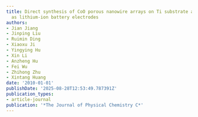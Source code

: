 ```yaml
---
title: Direct synthesis of CoO porous nanowire arrays on Ti substrate and their application
  as lithium-ion battery electrodes
authors:
- Jian Jiang
- Jinping Liu
- Ruimin Ding
- Xiaoxu Ji
- Yingying Hu
- Xin Li
- Anzheng Hu
- Fei Wu
- Zhihong Zhu
- Xintang Huang
date: '2010-01-01'
publishDate: '2025-08-28T12:53:49.787391Z'
publication_types:
- article-journal
publication: '*The Journal of Physical Chemistry C*'
---
```

